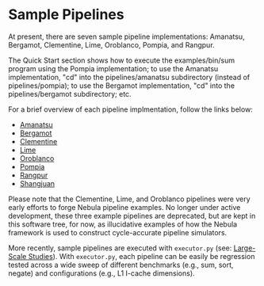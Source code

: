 # Sample Pipelines

At present, there are seven sample pipeline implementations: Amanatsu,
Bergamot, Clementine, Lime, Oroblanco, Pompia, and Rangpur.

The Quick Start section shows how to execute the examples/bin/sum program
using the Pompia implementation; to use the Amanatsu implementation, "cd"
into the pipelines/amanatsu subdirectory (instead of pipelines/pompia); to
use the Bergamot implementation, "cd" into the pipelines/bergamot subdirectory;
etc.

For a brief overview of each pipeline implmentation, follow the links below:

* [Amanatsu](../pipelines/amanatsu/README.md)
* [Bergamot](../pipelines/bergamot/README.md)
* [Clementine](../pipelines/clementine/README.md)
* [Lime](../pipelines/lime/README.md)
* [Oroblanco](../pipelines/oroblanco/README.md)
* [Pompia](../pipelines/pompia/README.md)
* [Rangpur](../pipelines/rangpur/README.md)
* [Shangjuan](../pipelines/shangjuan/README.md)

Please note that the Clementine, Lime, and Oroblanco pipelines were very
early efforts to forge Nebula pipeline examples. No longer under active
development, these three example pipelines are deprecated, but are kept in
this software tree, for now, as illucidative examples of how the Nebula
framework is used to construct cycle-accurate pipeline simulators.

More recently, sample pipelines are executed with `executor.py`
(see: [Large-Scale Studies](./Large-Scale_Studies.md)).
With `executor.py`, each pipeline can be easily be regression tested across
a wide sweep of different benchmarks (e.g., sum, sort, negate) and
configurations (e.g., L1 I-cache dimensions).